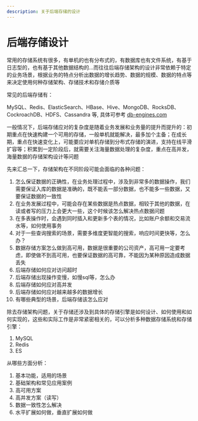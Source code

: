 ```yaml
---
description: 关于后端存储的设计
---
```


# 后端存储设计

常用的存储系统有很多，有单机的也有分布式的，有数据库也有文件系统，有基于日志型的，也有基于其他数据结构的...而往往后端存储架构的设计非常依赖于特定的业务场景，根据业务的特点分析出数据的增长趋势、数据的规模、数据的特点等来决定使用何种存储架构、存储技术和存储介质等

常见的后端存储有：

MySQL、Redis、ElasticSearch、HBase、Hive、MongoDB、RocksDB、CockroachDB、HDFS、Cassandra 等, 具体可参考 [db-engines.com](https://db-engines.com/en/ranking)

一般情况下，后端存储应对的复杂度是随着业务发展和业务量的提升而提升的：初期重点在快速构建一个可用的存储，一般单机就能解决，最多加个主备；在成长期，重点在快速变化上，可能要应对单机存储到分布式存储的演进，支持在线平滑扩容等；积累到一定阶段后，就需要关注海量数据处理的复杂度，重点在高并发，海量数据的存储架构设计等问题

先来汇总一下，存储架构在不同阶段可能会面临的各种问题：

1. 怎么保证数据的正确性，在业务处理过程中，涉及到非常多的数据操作，我们需要保证入库的数据是准确的，既不能丢一部分数据，也不能多一些数据，又要保证数据的一致性
2. 在业务发展过程中，可能会存在某些数据是热点数据，相较于其他的数据，在读或者写的压力上会更大一些，这个时候该怎么解决热点数据问题
3. 在多表操作时，会遇到同时插入和更新多个表的情况，比如账户余额和交易流水等，如何使用事务
4. 对于一些查询搜索的场景，需要多维度更智能的搜索，响应时间更快等，怎么办？
5. 数据存储方案怎么做到高可用，数据是很重要的公司资产，高可用一定要考虑，即使做不到高可用，也要保证数据的高可靠，不能因为某种原因造成数据丢失
6. 后端存储如何应对访问超时
7. 后端存储出现操作变慢，如慢sql等，怎么办
8. 后端存储如何应对高并发
9. 后端存储如何应对越来越多的数据增长
10. 有哪些典型的场景，后端存储该怎么应对

除去存储架构问题，关于存储还涉及到具体的存储引擎是如何设计、如何使用和如何实现的，这些和实际工作是非常紧密相关的，可以分析多种数据存储系统和存储引擎：

1. MySQL
2. Redis
3. ES

从哪些方面分析：

1. 基本功能，适用的场景
2. 基础架构和常见应用案例
3. 高可用方案
4. 高并发方案（读写）
5. 数据一致性怎么解决
6. 水平扩展如何做，垂直扩展如何做





